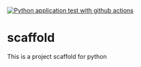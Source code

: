 [![Python application test with github actions](https://github.com/YXTanDuke/scaffold/actions/workflows/main.yml/badge.svg)](https://github.com/YXTanDuke/scaffold/actions/workflows/main.yml)

# scaffold
This is a project scaffold for python

